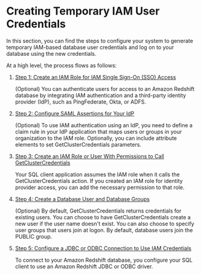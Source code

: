 # Creating Temporary IAM User Credentials<a name="generating-iam-credentials-steps"></a>

In this section, you can find the steps to configure your system to generate temporary IAM\-based database user credentials and log on to your database using the new credentials\.

At a high level, the process flows as follows:

1. [Step 1: Create an IAM Role for IAM Single Sign\-On \(SSO\) Access](generating-iam-credentials-sso-role.md)

   \(Optional\) You can authenticate users for access to an Amazon Redshift database by integrating IAM authentication and a third\-party identity provider \(IdP\), such as PingFederate, Okta, or ADFS\. 

1. [Step 2: Configure SAML Assertions for Your IdP](configuring-saml-assertions.md)

   \(Optional\) To use IAM authentication using an IdP, you need to define a claim rule in your IdP application that maps users or groups in your organization to the IAM role\. Optionally, you can include attribute elements to set GetClusterCredentials parameters\.

1. [Step 3: Create an IAM Role or User With Permissions to Call GetClusterCredentials](generating-iam-credentials-role-permissions.md)

   Your SQL client application assumes the IAM role when it calls the GetClusterCredentials action\. If you created an IAM role for identity provider access, you can add the necessary permission to that role\.

1. [Step 4: Create a Database User and Database Groups](generating-iam-credentials-user-and-groups.md)

   \(Optional\) By default, GetClusterCredentials returns credentials for existing users\. You can choose to have GetClusterCredentials create a new user if the user name doesn't exist\. You can also choose to specify user groups that users join at logon\. By default, database users join the PUBLIC group\.

1. [Step 5: Configure a JDBC or ODBC Connection to Use IAM Credentials](generating-iam-credentials-configure-jdbc-odbc.md)

   To connect to your Amazon Redshift database, you configure your SQL client to use an Amazon Redshift JDBC or ODBC driver\. 